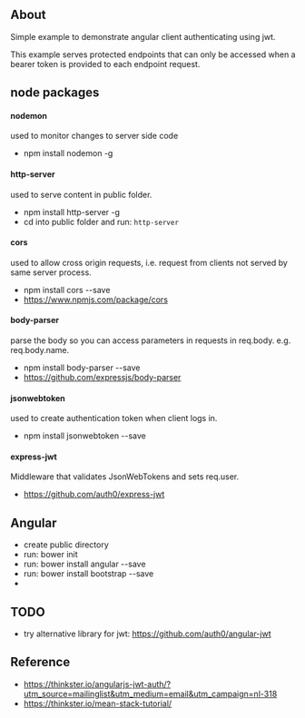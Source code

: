 ## About
Simple example to demonstrate angular client authenticating using jwt.

This example serves protected endpoints that can only be accessed when a bearer token is provided to each
endpoint request.

## node packages

#### nodemon
used to monitor changes to server side code

- npm install nodemon -g

#### http-server
used to serve content in public folder.

- npm install http-server -g
- cd into public folder and run: `http-server`

#### cors
used to allow cross origin requests, i.e. request from clients not served by same server process.

- npm install cors --save
- https://www.npmjs.com/package/cors

#### body-parser
parse the body so you can access parameters in requests in req.body. e.g. req.body.name.

- npm install body-parser --save
- https://github.com/expressjs/body-parser

#### jsonwebtoken
used to create authentication token when client logs in.

- npm install jsonwebtoken --save

#### express-jwt
Middleware that validates JsonWebTokens and sets req.user.

- https://github.com/auth0/express-jwt


## Angular
- create public directory
- run: bower init
- run: bower install angular --save
- run: bower install bootstrap --save
- 

## TODO
- try alternative library for jwt: https://github.com/auth0/angular-jwt

## Reference
- https://thinkster.io/angularjs-jwt-auth/?utm_source=mailinglist&utm_medium=email&utm_campaign=nl-318
- https://thinkster.io/mean-stack-tutorial/
